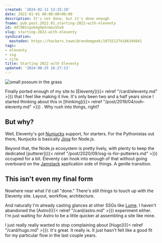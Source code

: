 ```yaml
---
created: '2024-02-11 13:25:10'
date: 2022-01-01 00:00:00+00:00
description: It's not done, but it's done enough
fname: pub.post.2022.01.starting-2022-with-eleventy
id: 4dl901sqvb4g9phrmas55v6
slug: starting-2022-with-eleventy
syndication:
  mastodon: https://hackers.town/@randomgeek/107551274186394841
tags:
- eleventy
- ssg
- site
title: Starting 2022 with Eleventy
updated: '2024-08-25 16:27:13'
---
```


![small possum in the grass](assets/img/2022/cover-2022-01-01.jpg "A baby possum!")

Finally ported enough of my site to [Eleventy]({{< relref "/card/eleventy.md" >}}) that I feel like making it live. It's only been two and a half years since I started thinking about this in [thinking]({{< relref "/post/2019/04/ooh-eleventy.md" >}}) . Why rush into things, right?

<!--more-->

## But why?

Well, Eleventy's got [Nunjucks](https://mozilla.github.io/nunjucks/) support, for starters. For the Pythonistas out there, Nunjucks is basically [Jinja](https://jinja2docs.readthedocs.io/en/stable/) for Node.js.

Beyond that, the Node.js ecosystem is pretty lively, with plenty to keep the dedicated [putterer]({{< relref "/post/2020/09/ssg-is-for-putterers.md" >}}) occupied for a bit. Eleventy can hook into enough of that without going overboard on the [Jamstack](https://jamstack.com) application side of things. A gentle transition.

## This isn't even my final form

Nowhere near what I'd call "done." There's still things to touch up with the Eleventy site. Layout, workflow, architecture.

And naturally I'm already casting glances at other SSGs like [Lume](https://lumeland.github.io). I haven't abandoned the [Astro]({{< relref "/card/astro.md" >}}) experiment either. I'm just waiting for Astro to be a little quicker at assembling a site like mine.

I just really really wanted to stop complaining about [Hugo]({{< relref "/card/hugo.md" >}}). It's great. It really is. It just hasn't felt like a good fit for my particular flow in the last couple years.